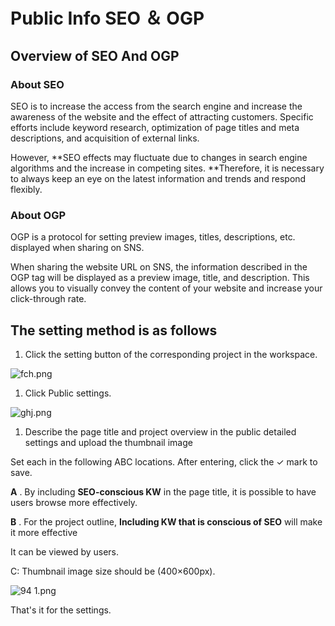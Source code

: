 # Public Info SEO ＆ OGP

## Overview of SEO And OGP

### **About SEO**

SEO is to increase the access from the search engine and increase the awareness of the website and the effect of attracting customers. Specific efforts include keyword research, optimization of page titles and meta descriptions, and acquisition of external links.

However, **SEO effects may fluctuate due to changes in search engine algorithms and the increase in competing sites. **Therefore, it is necessary to always keep an eye on the latest information and trends and respond flexibly.

### **About OGP**

OGP is a protocol for setting preview images, titles, descriptions, etc. displayed when sharing on SNS.

When sharing the website URL on SNS, the information described in the OGP tag will be displayed as a preview image, title, and description. This allows you to visually convey the content of your website and increase your click-through rate.

## The setting method is as follows

1.  Click the setting button of the corresponding project in the workspace.

![fch.png](Public%20Info%20SEO%20%EF%BC%86%20OGP%203e30b40502c7405a9d83a0b946e1ab79/fch.png)

1.  Click Public settings.

![ghj.png](Public%20Info%20SEO%20%EF%BC%86%20OGP%203e30b40502c7405a9d83a0b946e1ab79/ghj.png)

1. Describe the page title and project overview in the public detailed settings and upload the thumbnail image

Set each in the following ABC locations. After entering, click the ✓ mark to save.

**A** . By including **SEO-conscious KW** in the page title, it is possible to have users browse more effectively.

**B** . For the project outline, **Including KW that is conscious of SEO** will make it more effective

It can be viewed by users.

C: Thumbnail image size should be (400×600px).

![94 1.png](Public%20Info%20SEO%20%EF%BC%86%20OGP%203e30b40502c7405a9d83a0b946e1ab79/94_1.png)

That's it for the settings.